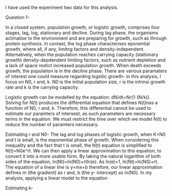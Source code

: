 I have used the experiment two data for this analysis. 

Question 1-

In a closed system, population growth, or logistic growth, comprises four stages, lag, log, stationary and decline. During lag phase, the organisms aclimatise to the environment and are preparing for growth, such as through protein synthesis. In contast, the log phase characterises eponential growth, where all, if any, limitng factors and density-independent. Alternatively, when the population reaches carrying capacity (stationary growth) density-depdendent limiting factors, such as nutrient depletion and a lack of space restict increased population growth. When death exceeds growth, the population is in the decline phase. There are various paramaters of interest one could measure regarding logsitic growth- in this analysis, I focus on N0, r and, k. N0 is the initial population size, r is the intrinsi growth rate and k is the carrying capacity.

Logistic growth can be modelled by the equation: dN/dt=Nr(1-(N/k)). Solving for N(t) produces the differential equation that defines
N(t)nas a function of N0, r and, k. Therefore, this differential cannot be used to estimate our paramters of intersest, as such parameters are necessary terms in the equation. We must restrict the time over which we model N(t) to reduce the number of paramters necessary. 

 Estimating r and N0-
 The lag and log phases of logistic growth, when K<N0 and t is small, is the exponential phase of growth. When considering this inequality 
 and the fact that t is small, the N(t) equation is simplified to N(t)=N0e^rt. We can then apply a linear approximation to this equation, 
 to convert it into a more usable form. By taking the natural logarithm of both sides of the equation, ln(Nt)=ln(N0)+rtln(e). As ln(e)=1, 
 ln(Nt)=ln(N0)+rt. The equation of a linear line is y=mx+b therefore, our linear approximation defines m (the gradient) as r and, b (the y- 
 intercept) as ln(N0). In my analysis, applying a linear model to the equation 

 Estimating k-
